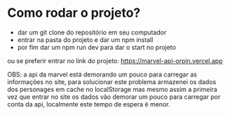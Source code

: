 # Como rodar o projeto?

- dar um git clone do repositório em seu computador
- entrar na pasta do projeto e dar um npm install
- por fim dar um npm run dev para dar o start no projeto

ou se preferir entrar no link do projeto: https://marvel-api-orpin.vercel.app

OBS: a api da marvel está demorando um pouco para carregar as informações no site, para solucionar este problema armazenei os dados dos personages em cache no localStorage mas mesmo assim a primeira vez que entrar no site os dados vão demorar um pouco para carregar por conta da api, localmente este tempo de espera é menor.
